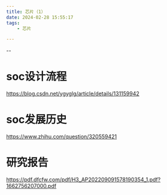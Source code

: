 ```yaml
---
title: 芯片（1）
date: 2024-02-28 15:55:17
tags:
	- 芯片

---
```


--

# soc设计流程

https://blog.csdn.net/ygyglg/article/details/131159942

# soc发展历史

https://www.zhihu.com/question/320559421

# 研究报告

https://pdf.dfcfw.com/pdf/H3_AP202209091578190354_1.pdf?1662756207000.pdf